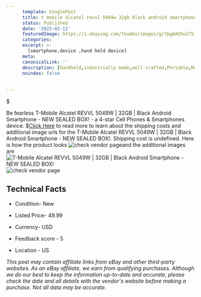 ```yaml
---
      template: SinglePost
      title: t mobile alcatel revvl 5049w 32gb black android smartphone new sealed box 
      status: Published
      date: '2023-02-12'
      featuredImage: https://i.ebayimg.com/thumbs/images/g/7pgAAOSw175jtwYc/s-l225.jpg
      categories: 
      excerpt: >-
        [smartphone,device ,hand held device]
      meta:
      canonicalLink: ''
      description: [handheld,industrially made,well crafted,Portable,Mobile,Compact,Convenient,Lightweight,Maneuverable,Man-portable,Miniature,Carriable,Hand-held,Light,Holdable,Transportable,Mobile device,Pocket-sized,On-the-go,Wireless,Cordless,Compact size,Convenient size, smartphone,device ,hand held device]
      noindex: false
      
        
---
```

$

Be fearless T-Mobile Alcatel REVVL 5049W | 32GB | Black Android Smartphone - NEW SEALED BOX! - a 4-star Cell Phones & Smartphones device.
$[Click Here](https://www.ebay.com/itm/354499344271?hash=item5289ceb78f%3Ag%3A7pgAAOSw175jtwYc&mkevt=1&mkcid=1&mkrid=711-53200-19255-0&campid=%253CePNCampaignId%253E&customid=%253CreferenceId%253E&toolid=10049) to read more to learn about the shipping costs and additional image urls for the T-Mobile Alcatel REVVL 5049W | 32GB | Black Android Smartphone - NEW SEALED BOX!. Shipping cost is undefined. Here is how the product looks ![check vendor page](https://i.ebayimg.com/thumbs/images/g/7pgAAOSw175jtwYc/s-l225.jpg)and the additional images are![T-Mobile Alcatel REVVL 5049W | 32GB | Black Android Smartphone - NEW SEALED BOX!](https://i.ebayimg.com/images/g/7pgAAOSw175jtwYc/s-l1600.jpg)![check vendor page](https://origin-galleryplus.ebayimg.com/ws/web/354499344271_2_0_1/225x225.jpg,https://origin-galleryplus.ebayimg.com/ws/web/354499344271_3_0_1/225x225.jpg,https://origin-galleryplus.ebayimg.com/ws/web/354499344271_4_0_1/225x225.jpg)



 ## Technical Facts 



     
      

 - Condition- New 


      

 - Listed Price- 49.99 


      

 - Currency- USD 


      

 - Feedback score - 5 


      

 - Location - US 


      
      

 *_This post may contain affiliate links from eBay and other third-party websites. As an eBay affiliate, we earn from qualifying purchases. Although we do our best to keep the information up-to-date and accurate, please check the date and all details with the vendor's website before making a purchase. Not all data may be accurate._*






